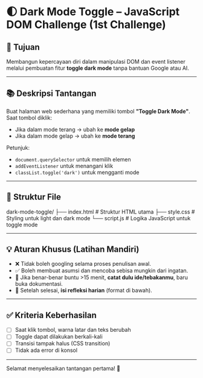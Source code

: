 # 🌓 Dark Mode Toggle – JavaScript DOM Challenge (1st Challenge)

## 🎯 Tujuan

Membangun kepercayaan diri dalam manipulasi DOM dan event listener melalui pembuatan fitur **toggle dark mode** tanpa bantuan Google atau AI.

---

## 📚 Deskripsi Tantangan

Buat halaman web sederhana yang memiliki tombol **"Toggle Dark Mode"**. Saat tombol diklik:

- Jika dalam mode terang → ubah ke **mode gelap**
- Jika dalam mode gelap → ubah ke **mode terang**

Petunjuk:

- `document.querySelector` untuk memilih elemen
- `addEventListener` untuk menangani klik
- `classList.toggle('dark')` untuk mengganti mode

---

## 🧱 Struktur File

dark-mode-toggle/
├── index.html # Struktur HTML utama
├── style.css # Styling untuk light dan dark mode
└── script.js # Logika JavaScript untuk toggle mode

---

## 💡 Aturan Khusus (Latihan Mandiri)

- ❌ Tidak boleh googling selama proses penulisan awal.
- ✅ Boleh membuat asumsi dan mencoba sebisa mungkin dari ingatan.
- 🧠 Jika benar-benar buntu >15 menit, **catat dulu ide/tebakanmu**, baru buka dokumentasi.
- 📝 Setelah selesai, **isi refleksi harian** (format di bawah).

---

## ✅ Kriteria Keberhasilan

- [ ] Saat klik tombol, warna latar dan teks berubah
- [ ] Toggle dapat dilakukan berkali-kali
- [ ] Transisi tampak halus (CSS transition)
- [ ] Tidak ada error di konsol

---

Selamat menyelesaikan tantangan pertama! 🚀
